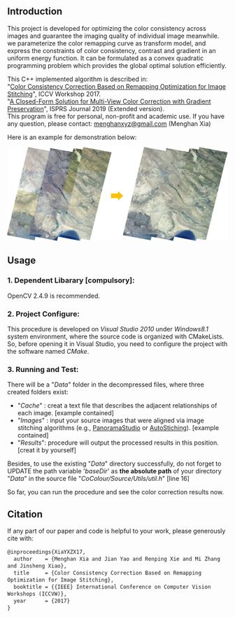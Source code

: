 ## Introduction

This project is developed for optimizing the color consistency across images and guarantee the imaging
quality of individual image meanwhile. we parameterize the color remapping curve as transform model, 
and express the constraints of color consistency, contrast and gradient in an uniform energy function. It 
can be formulated as a convex quadratic programming problem which provides the global optimal solution efficiently.

This C++ implemented algorithm is described in:  
"[Color Consistency Correction Based on Remapping Optimization for Image Stitching](http://menghanxia.github.io/papers/2017_Color_Remapping_Optimization_iccvw.pdf)", ICCV Workshop 2017.  
"[A Closed-Form Solution for Multi-View Color Correction with Gradient Preservation](http://menghanxia.github.io/papers/2019_Color_Consistency_Optimization_isprs_journal.pdf)", ISPRS Journal 2019 (Extended version).  
This program is free for personal, non-profit and academic use. If you have any question, please contact: menghanxyz@gmail.com (Menghan Xia)

Here is an example for demonstration below:

<img src="Docs/demo_show.jpg" width="900px"/>

## Usage
### 1. Dependent Libarary [compulsory]:
OpenCV 2.4.9 is recommended.

### 2. Project Configure:
This procedure is developed on *Visual Studio 2010* under *Windows8.1* system environment,
where the source code is organized with CMakeLists. So, before opening it in Visual Studio,
you need to configure the project with the software named *CMake*.

### 3. Running and Test:
There will be a "*Data*" folder in the decompressed files, where three created folders exist:  
- "*Cache*"  : creat a text file that describes the adjacent relationships of each image. [example contained]
- "*Images*" : input your source images that were aligned via image stitching algorithms (e.g., [PanoramaStudio](https://www.tshsoft.com/en/download_en) or [AutoStiching](https://github.com/MenghanXia/AutoStitching)). [example contained]
- "*Results*": procedure will output the processed results in this position. [creat it by yourself]

Besides, to use the existing "*Data*" directory successfully, do not forget to UPDATE the path variable 
'*baseDir*' as **the absolute path** of your directory "*Data*" in the source file "*CoColour/Source/Utils/util.h*" [line 16]

So far, you can run the procedure and see the color correction results now. 

## Citation
If any part of our paper and code is helpful to your work, please generously cite with:
```
@inproceedings{XiaYXZX17,
  author    = {Menghan Xia and Jian Yao and Renping Xie and Mi Zhang and Jinsheng Xiao},
  title     = {Color Consistency Correction Based on Remapping Optimization for Image Stitching},
  booktitle = {{IEEE} International Conference on Computer Vision Workshops (ICCVW)},
  year      = {2017}
}
```
